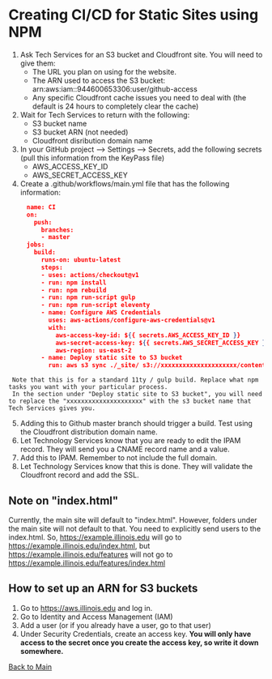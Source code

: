 # Creating CI/CD for Static Sites using NPM

1. Ask Tech Services for an S3 bucket and Cloudfront site. You will need to give them:
     * The URL you plan on using for the website. 
     * The ARN used to access the S3 bucket: arn:aws:iam::944600653306:user/github-access
     * Any specific Cloudfront cache issues you need to deal with (the default is 24 hours to completely clear the cache)
2. Wait for Tech Services to return with the following:
     * S3 bucket name
     * S3 bucket ARN (not needed)
     * Cloudfront disribution domain name
3. In your GitHub project --> Settings --> Secrets, add the following secrets (pull this information from the KeyPass file)
     * AWS_ACCESS_KEY_ID 
     * AWS_SECRET_ACCESS_KEY
4. Create a .github/workflows/main.yml file that has the following information:
     
```json
     name: CI
     on:
       push:
         branches:
         - master
     jobs:
       build:
         runs-on: ubuntu-latest
         steps:
         - uses: actions/checkout@v1
         - run: npm install
         - run: npm rebuild
         - run: npm run-script gulp
         - run: npm run-script eleventy
         - name: Configure AWS Credentials
           uses: aws-actions/configure-aws-credentials@v1
           with:
             aws-access-key-id: ${{ secrets.AWS_ACCESS_KEY_ID }}
             aws-secret-access-key: ${{ secrets.AWS_SECRET_ACCESS_KEY }}
             aws-region: us-east-2
         - name: Deploy static site to S3 bucket
           run: aws s3 sync ./_site/ s3://xxxxxxxxxxxxxxxxxxxxx/content --delete --acl bucket-owner-full-control
```
     Note that this is for a standard 11ty / gulp build. Replace what npm tasks you want with your particular process.
     In the section under "Deploy static site to S3 bucket", you will need to replace the "xxxxxxxxxxxxxxxxxxxxx" with the s3 bucket name that Tech Services gives you. 
5. Adding this to Github master branch should trigger a build. Test using the Cloudfront distribution domain name. 
6. Let Technology Services know that you are ready to edit the IPAM record. They will send you a CNAME record name and a value.
7. Add this to IPAM. Remember to not include the full domain. 
8. Let Technology Services know that this is done. They will validate the Cloudfront record and add the SSL.

## Note on "index.html"

Currently, the main site will default to "index.html". However, folders under the main site will not default to that. You need to explicitly send users to the index.html. So, https://example.illinois.edu will go to https://example.illinois.edu/index.html, but https://example.illinois.edu/features will not go to https://example.illinois.edu/features/index.html

## How to set up an ARN for S3 buckets

1. Go to https://aws.illinois.edu and log in. 
2. Go to Identity and Access Management (IAM)
3. Add a user (or if you already have a user, go to that user)
4. Under Security Credentials, create an access key. **You will only have access to the secret once you create the access key, so write it down somewhere.**

[Back to Main](https://github.com/itpartnersillinois/tutorial/blob/master/README.md)
